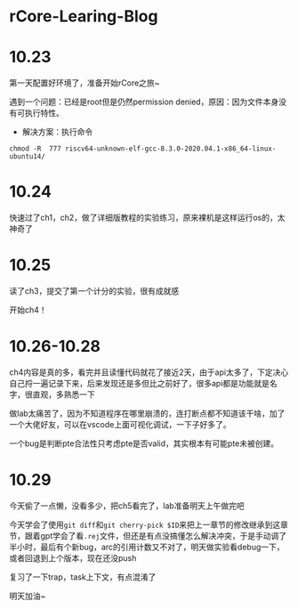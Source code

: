 # rCore-Learing-Blog
# 10.23

第一天配置好环境了，准备开始rCore之旅~

遇到一个问题：已经是root但是仍然permission denied，原因：因为文件本身没有可执行特性。

* 解决方案：执行命令

```
chmod -R  777 riscv64-unknown-elf-gcc-8.3.0-2020.04.1-x86_64-linux-ubuntu14/
```



# 10.24

快速过了ch1，ch2，做了详细版教程的实验练习，原来裸机是这样运行os的，太神奇了



# 10.25

读了ch3，提交了第一个计分的实验，很有成就感

开始ch4！



# 10.26-10.28

ch4内容是真的多，看完并且读懂代码就花了接近2天，由于api太多了，下定决心自己捋一遍记录下来，后来发现还是多但比之前好了，很多api都是功能就是名字，很直观，多熟悉一下

做lab太痛苦了，因为不知道程序在哪里崩溃的，连打断点都不知道该干啥，加了一个大佬好友，可以在vscode上面可视化调试，一下子好多了。

一个bug是判断pte合法性只考虑pte是否valid，其实根本有可能pte未被创建。



# 10.29

今天偷了一点懒，没看多少，把ch5看完了，lab准备明天上午做完吧

今天学会了使用`git diff`和`git cherry-pick $ID`来把上一章节的修改继承到这章节，跟着gpt学会了看`.rej`文件，但还是有点没搞懂怎么解决冲突，于是手动调了半小时，最后有个新bug，arc的引用计数又不对了，明天做实验看debug一下，或者回退到上个版本，现在还没push

复习了一下trap，task上下文，有点混淆了

明天加油~
